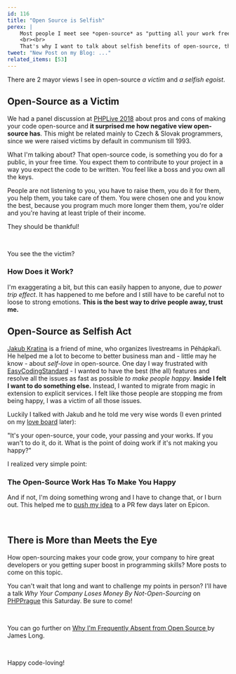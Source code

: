 ```yaml
---
id: 116
title: "Open Source is Selfish"
perex: |
    Most people I meet see *open-source* as "putting all your work free to the public". Do you think that I'd love it so much if that was the case?
    <br><br>
    That's why I want to talk about selfish benefits of open-source, that comes first, almost always, but just a few people can see them. And that *selfish open-source* is a good thing.
tweet: "New Post on my Blog: ..."
related_items: [53]
---
```


There are 2 mayor views I see in open-source *a victim* and *a selfish egoist*.

## Open-Source as a Victim

We had a panel discussion at [PHPLive 2018](http://www.phplive.cz/)  about pros and cons of making your code open-source and **it surprised me how negative view open-source has**. This might be related mainly to Czech & Slovak programmers, since we were raised victims by default in communism till 1993.

What I'm talking about? That open-source code, is something you do for a public, in your free time. You expect them to contribute to your project in a way you expect the code to be written. You feel like a boss and you own all the keys.

People are not listening to you, you have to raise them, you do it for them, you help them, you take care of them. You were chosen one and you know the best, because you program much more longer them them, you're older and you're having at least triple of their income.

They should be thankful!

<br>

You see the the victim?

### How Does it Work?

I'm exaggerating a bit, but this can easily happen to anyone, due to *power trip effect*. It has happened to me before and I still have to be careful not to loose to strong emotions. **This is the best way to drive people away, trust me.**

## Open-Source as Selfish Act

[Jakub Kratina](http://jakubkratina.cz/) is a friend of mine, who organizes livestreams in Péhápkaři. He helped me a lot to become to better business man and - little may he know - about *self-love* in open-source. One day I way frustrated with [EasyCodingStandard](https://github.com/symplify/easyCodingStandard/) - I wanted to have the best (the all) features and resolve all the issues as fast as possible *to make people happy*. **Inside I felt I want to do something else.** Instead, I wanted to migrate from magic in extension to explicit services. I felt like those people are stopping me from being happy, I was a victim of all those issues.

Luckily I talked with Jakub and he told me very wise words (I even printed on my [love board](https://www.danpink.com/pinkcast/) later):

"It's your open-source, your code, your passing and your works. If you wan't to do it, do it. What is the point of doing work if it's not making you happy?"

I realized very simple point:

### The Open-Source Work Has To Make You Happy

And if not, I'm doing something wrong and I have to change that, or I burn out. This helped me to [push my idea](https://github.com/Symplify/Symplify/pull/660) to a PR few days later on Epicon.

<br>

## There is More than Meets the Eye

How open-sourcing makes your code grow, your company to hire great developers or you getting super boost in programming skills?
More posts to come on this topic.

You can't wait that long and want to challenge my points in person? I'll have a talk *Why Your Company Loses Money By Not-Open-Sourcing* on [PHPPrague](https://phpprague.cz) this Saturday. Be sure to come!

<br>

You can go further on [Why I'm Frequently Absent from Open Source
](https://jlongster.com/Why-Frequently-Absent-Open-Source) by James Long.

<br>

Happy code-loving!